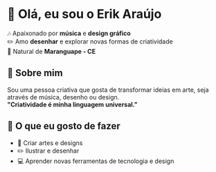 # 👋 Olá, eu sou o Erik Araújo  

🎶 Apaixonado por **música** e **design gráfico**  
✏️ Amo **desenhar** e explorar novas formas de criatividade  
📍 Natural de **Maranguape - CE**  


## 🌟 Sobre mim  
Sou uma pessoa criativa que gosta de transformar ideias em arte, seja através de música, desenho ou design.  
**"Criatividade é minha linguagem universal."** 



## 🚀 O que eu gosto de fazer  
- 🎨 Criar artes e designs  
- ✏️ Ilustrar e desenhar  
- 💻 Aprender novas ferramentas de tecnologia e design
